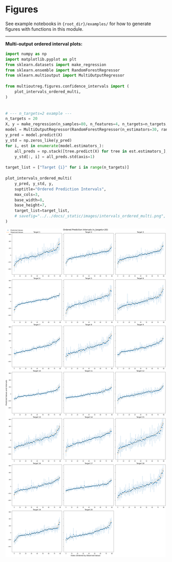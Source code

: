 <!-- # Copyright (c) 2025 takotime808 -->

# Figures #

See example notebooks in `{root_dir}/examples/` for how to generate figures with functions in this module.


----

**Multi-output ordered interval plots:**

```python
import numpy as np
import matplotlib.pyplot as plt
from sklearn.datasets import make_regression
from sklearn.ensemble import RandomForestRegressor
from sklearn.multioutput import MultiOutputRegressor

from multioutreg.figures.confidence_intervals import (
    plot_intervals_ordered_multi,
)


# --- n_targets=2 example ---
n_targets = 20
X, y = make_regression(n_samples=80, n_features=4, n_targets=n_targets, noise=8, random_state=0)
model = MultiOutputRegressor(RandomForestRegressor(n_estimators=30, random_state=42)).fit(X, y)
y_pred = model.predict(X)
y_std = np.zeros_like(y_pred)
for i, est in enumerate(model.estimators_):
    all_preds = np.stack([tree.predict(X) for tree in est.estimators_], axis=1)
    y_std[:, i] = all_preds.std(axis=1)

target_list = ["Target {i}" for i in range(n_targets)]

plot_intervals_ordered_multi(
    y_pred, y_std, y,
    suptitle="Ordered Prediction Intervals",
    max_cols=3,
    base_width=8,
    base_height=7,
    target_list=target_list,
    # savefig="../../docs/_static/images/intervals_ordered_multi.png",
)
```

![](../../docs/_static/images/intervals_ordered_multi.png)
